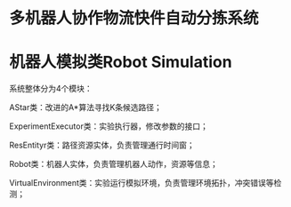 # 多机器人协作物流快件自动分拣系统
# 机器人模拟类Robot Simulation

系统整体分为4个模块：

AStar类：改进的A*算法寻找K条候选路径；

ExperimentExecutor类：实验执行器，修改参数的接口；

ResEntityr类：路径资源实体，负责管理通行时间窗；

Robot类：机器人实体，负责管理机器人动作，资源等信息；

VirtualEnvironment类：实验运行模拟环境，负责管理环境拓扑，冲突错误等检测；

